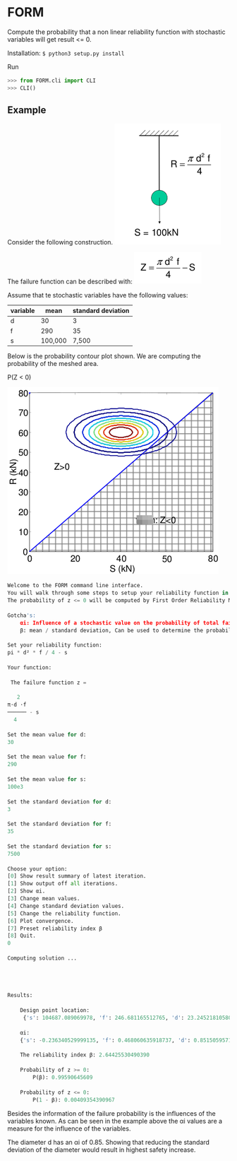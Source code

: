 # FORM
Compute the probability that a non linear reliability function with stochastic variables will get result <= 0.

Installation:
```$ python3 setup.py install```

Run
```python
>>> from FORM.cli import CLI
>>> CLI()
```

## Example
Consider the following construction.
![](https://github.com/ritchie46/FORM/blob/master/res/Selection_001.png?raw=true)

The failure function can be described with:
![](https://raw.githubusercontent.com/ritchie46/FORM/master/res/Selection_002.png)

Assume that te stochastic variables have the following values:

| variable   | mean     | standard deviation |
| ---------- | -------- |------------------- |
| d          | 30       | 3                  |
| f          | 290      | 35                 |
| s          | 100,000  | 7,500              |

Below is the probability contour plot shown. We are computing the probability of the meshed area.

P(Z < 0)

![](https://github.com/ritchie46/FORM/blob/master/res/Selection_004.png?raw=true)


```python
Welcome to the FORM command line interface.
You will walk through some steps to setup your reliability function in the form of z = 'any function'.
The probability of z <= 0 will be computed by First Order Reliability Methods.

Gotcha's:
	αi: Influence of a stochastic value on the probability of total failure.
	β: mean / standard deviation, Can be used to determine the probability of a Gaussian distribution.

Set your reliability function:
pi * d² * f / 4 - s

Your function:

 The failure function z =

   2
π⋅d ⋅f
────── - s
  4

Set the mean value for d:
30

Set the mean value for f:
290

Set the mean value for s:
100e3

Set the standard deviation for d:
3

Set the standard deviation for f:
35

Set the standard deviation for s:
7500

Choose your option:
[0] Show result summary of latest iteration.
[1] Show output off all iterations.
[2] Show αi.
[3] Change mean values.
[4] Change standard deviation values.
[5] Change the reliability function.
[6] Plot convergence.
[7] Preset reliability index β
[8] Quit.
0

Computing solution ...




Results:

	Design point location:
	 {'s': 104687.089069978, 'f': 246.681165512765, 'd': 23.2452181058089}

	αi:
	{'s': -0.236340529999135, 'f': 0.468060635918737, 'd': 0.851505957103692}

	The reliability index β: 2.64425530490390

	Probability of z >= 0:
		P(β): 0.99590645609

	Probability of z <= 0:
		P(1 - β): 0.00409354390967
```

Besides the information of the failure probability is the influences of the variables known. As can be seen in the
example above the αi values are a measure for the influence of the variables.

The diameter d has an αi of 0.85. Showing that reducing the standard deviation of the diameter would result in highest
safety increase.